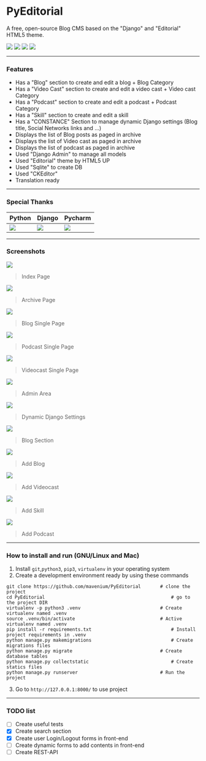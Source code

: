 # PyEditorial
A free, open-source Blog CMS based on the "Django" and "Editorial" HTML5 theme.

![](https://img.shields.io/github/stars/mavenium/PyEditorial) ![](https://img.shields.io/github/forks/mavenium/PyEditorial) ![](https://img.shields.io/github/issues/mavenium/PyEditorial) ![](https://img.shields.io/twitter/url?url=https%3A%2F%2Fgithub.com%2Fmavenium%2FPyEditorial)

------------
### Features

- Has a "Blog" section to create and edit a blog + Blog Category
- Has a "Video Cast" section to create and edit a video cast + Video cast Category
- Has a "Podcast" section to create and edit a podcast + Podcast Category
- Has a "Skill" section to create and edit a skill
- Has a "CONSTANCE" Section to manage dynamic Django settings (Blog title, Social Networks links and ...)
- Displays the list of Blog posts as paged in archive
- Displays the list of Video cast as paged in archive
- Displays the list of podcast as paged in archive
- Used "Django Admin" to manage all models
- Used "Editorial" theme by HTML5 UP
- Used "Sqlite" to create DB
- Used "CKEditor"
- Translation ready

------------
### Special Thanks

| Python | Django | Pycharm |
| ------------- | ------------- | ------------- |
| [![](https://s17.picofile.com/file/8418101118/python.png)](https://www.python.org "Python")  | [![](https://s17.picofile.com/file/8418100976/django.png)](https://www.djangoproject.com "Django")  | [![](https://s17.picofile.com/file/8418101034/pycharm.png)](https://www.jetbrains.com/pycharm/ "Pycharm")  |

------------
### Screenshots

![](https://raw.githubusercontent.com/mavenium/PyEditorial/master/Screenshots/Index.png)
> Index Page

![](https://raw.githubusercontent.com/mavenium/PyEditorial/master/Screenshots/Archive.png)
> Archive Page

![](https://raw.githubusercontent.com/mavenium/PyEditorial/master/Screenshots/Blog-Single.png)
> Blog Single Page

![](https://raw.githubusercontent.com/mavenium/PyEditorial/master/Screenshots/Podcast-Single.png)
> Podcast Single Page

![](https://raw.githubusercontent.com/mavenium/PyEditorial/master/Screenshots/Videocast-Single.png)
> Videocast Single Page

![](https://raw.githubusercontent.com/mavenium/PyEditorial/master/Screenshots/Admin.png)
> Admin Area

![](https://raw.githubusercontent.com/mavenium/PyEditorial/master/Screenshots/Constance.png)
> Dynamic Django Settings

![](https://raw.githubusercontent.com/mavenium/PyEditorial/master/Screenshots/Blog-Admin.png)
> Blog Section

![](https://raw.githubusercontent.com/mavenium/PyEditorial/master/Screenshots/Add-Blog.png)
> Add Blog

![](https://raw.githubusercontent.com/mavenium/PyEditorial/master/Screenshots/Add-Videocast.png)
> Add Videocast

![](https://github.com/mavenium/PyEditorial/blob/master/Screenshots/Add-Skill.png)
> Add Skill

![](https://raw.githubusercontent.com/mavenium/PyEditorial/master/Screenshots/Add-Podcast.png)
> Add Podcast

------------
### How to install and run (GNU/Linux and Mac)
                
1. Install `git`,`python3`, `pip3`, `virtualenv` in your operating system
2. Create a development environment ready by using these commands
```
git clone https://github.com/mavenium/PyEditorial		# clone the project
cd PyEditorial		                                        # go to the project DIR
virtualenv -p python3 .venv		                        # Create virtualenv named .venv
source .venv/bin/activate		                        # Active virtualenv named .venv
pip install -r requirements.txt		                        # Install project requirements in .venv
python manage.py makemigrations		                        # Create migrations files
python manage.py migrate		                        # Create database tables
python manage.py collectstatic		                        # Create statics files
python manage.py runserver		                        # Run the project
```
3. Go to  `http://127.0.0.1:8000/` to use project
                
------------
### TODO list

- [ ] Create useful tests
- [x] Create search section
- [x] Create user Login/Logout forms in front-end
- [ ] Create dynamic forms to add contents in front-end
- [ ] Create REST-API
